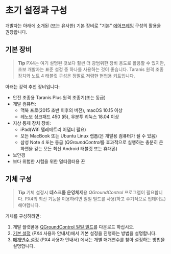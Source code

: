 # 초기 설정과 구성

개발자는 아래에 소개된 (또는 유사한) 기본 장비로 "기본" [에어프레임](../airframes/airframe_reference.md) 구성의 활용을 권장합니다.

## 기본 장비

> **Tip** PX4는 여기 설명된 것보다 훨씬 더 광범위한 장비 용도로 활용할 수 있지만, 초보 개발자는 표준 설정 중 하나를 사용하는 것이 좋습니다. Taranis 원격 조종 장치와 노트 4 태블릿 구성은 정말로 저렴한 현업용 키트입니다.

아래는 강력 추천 장비입니다:

* 안전 조종용 Taranis Plus 원격 조종기(또는 동급)
* 개발 컴퓨터: 
  * 맥북 프로(2015 초반 이후의 버전), macOS 10.15 이상 
  * 레노보 싱크패드 450 (i5), 우분투 리눅스 18.04 이상 
* 지상 통제 장치 장비: 
  * iPad(Wifi 텔레메트리 어댑터 필요)
  * 모든 MacBook 또는 Ubuntu Linux 랩톱(은 개발용 컴퓨터가 될 수 있음)
  * 삼성 Note 4 또는 동급 (*QGroundControl*를 효과적으로 실행하는 충분히 큰 화면을 갖는 모든 최신 Android 태블릿 또는 휴대폰)
* 보안경
* 보다 위험한 시험을 위한 멀티콥터용 끈

## 기체 구성

> **Tip** 기체 설정시 **데스크톱 운영체제**용 *QGroundControl* 프로그램이 필요합니다. PX4의 최신 기능을 이용하려면 일일 빌드를 사용(하고 주기적으로 업데이트) 해야합니다.

기체를 구성하려면:

1. 개발 플랫폼용 [QGroundControl 일일 빌드](https://docs.qgroundcontrol.com/en/releases/daily_builds.html)를 다운로드 하십시오.
2. [기본 설정](https://docs.px4.io/master/en/config/) (PX4 사용자 안내서)에서 기본 설정을 진행하는 방법을 설명합니다. 
3. [매개변수 설정](https://docs.px4.io/master/en/advanced_config/parameters.html) (PX4 사용자 안내서) 에서는 개별 매개변수를 찾아 설정하는 방법을 설명합니다.